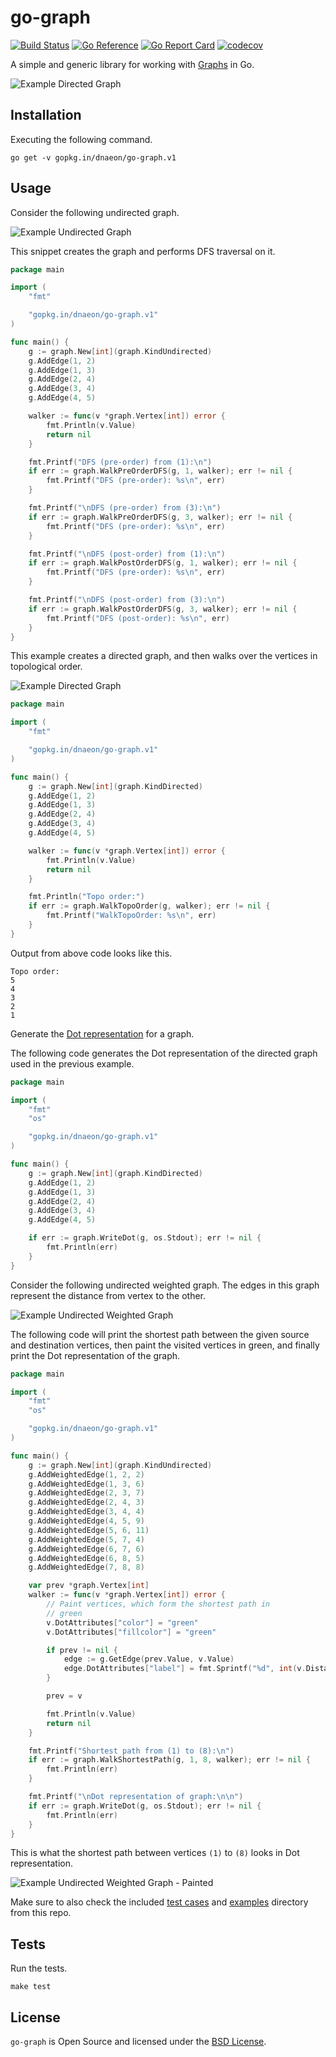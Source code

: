 # go-graph

[![Build Status](https://github.com/dnaeon/go-graph/actions/workflows/test.yaml/badge.svg)](https://github.com/dnaeon/go-graph/actions/workflows/test.yaml/badge.svg)
[![Go Reference](https://pkg.go.dev/badge/gopkg.in/dnaeon/go-graph.v1.svg)](https://pkg.go.dev/gopkg.in/dnaeon/go-graph.v1)
[![Go Report Card](https://goreportcard.com/badge/gopkg.in/dnaeon/go-graph.v1)](https://goreportcard.com/report/gopkg.in/dnaeon/go-graph.v1)
[![codecov](https://codecov.io/gh/dnaeon/go-graph/branch/v1/graph/badge.svg)](https://codecov.io/gh/dnaeon/go-graph)

A simple and generic library for working with
[Graphs](https://en.wikipedia.org/wiki/Graph_(discrete_mathematics))
in Go.

![Example Directed Graph](./images/directed-g.svg)

## Installation

Executing the following command.

``` shell
go get -v gopkg.in/dnaeon/go-graph.v1
```

## Usage

Consider the following undirected graph.

![Example Undirected Graph](./images/undirected-g.svg)

This snippet creates the graph and performs DFS traversal on it.

``` go
package main

import (
	"fmt"

	"gopkg.in/dnaeon/go-graph.v1"
)

func main() {
	g := graph.New[int](graph.KindUndirected)
	g.AddEdge(1, 2)
	g.AddEdge(1, 3)
	g.AddEdge(2, 4)
	g.AddEdge(3, 4)
	g.AddEdge(4, 5)

	walker := func(v *graph.Vertex[int]) error {
		fmt.Println(v.Value)
		return nil
	}

	fmt.Printf("DFS (pre-order) from (1):\n")
	if err := graph.WalkPreOrderDFS(g, 1, walker); err != nil {
		fmt.Printf("DFS (pre-order): %s\n", err)
	}

	fmt.Printf("\nDFS (pre-order) from (3):\n")
	if err := graph.WalkPreOrderDFS(g, 3, walker); err != nil {
		fmt.Printf("DFS (pre-order): %s\n", err)
	}

	fmt.Printf("\nDFS (post-order) from (1):\n")
	if err := graph.WalkPostOrderDFS(g, 1, walker); err != nil {
		fmt.Printf("DFS (pre-order): %s\n", err)
	}

	fmt.Printf("\nDFS (post-order) from (3):\n")
	if err := graph.WalkPostOrderDFS(g, 3, walker); err != nil {
		fmt.Printf("DFS (post-order): %s\n", err)
	}
}
```

This example creates a directed graph, and then walks over the
vertices in topological order.

![Example Directed Graph](./images/directed-g.svg)

``` go
package main

import (
	"fmt"

	"gopkg.in/dnaeon/go-graph.v1"
)

func main() {
	g := graph.New[int](graph.KindDirected)
	g.AddEdge(1, 2)
	g.AddEdge(1, 3)
	g.AddEdge(2, 4)
	g.AddEdge(3, 4)
	g.AddEdge(4, 5)

	walker := func(v *graph.Vertex[int]) error {
		fmt.Println(v.Value)
		return nil
	}

	fmt.Println("Topo order:")
	if err := graph.WalkTopoOrder(g, walker); err != nil {
		fmt.Printf("WalkTopoOrder: %s\n", err)
	}
}
```

Output from above code looks like this.

``` text
Topo order:
5
4
3
2
1
```

Generate the [Dot
representation](https://graphviz.org/doc/info/lang.html) for a graph.

The following code generates the Dot representation of the directed
graph used in the previous example.

``` go
package main

import (
	"fmt"
	"os"

	"gopkg.in/dnaeon/go-graph.v1"
)

func main() {
	g := graph.New[int](graph.KindDirected)
	g.AddEdge(1, 2)
	g.AddEdge(1, 3)
	g.AddEdge(2, 4)
	g.AddEdge(3, 4)
	g.AddEdge(4, 5)

	if err := graph.WriteDot(g, os.Stdout); err != nil {
		fmt.Println(err)
	}
}
```

Consider the following undirected weighted graph. The edges in this
graph represent the distance from vertex to the other.

![Example Undirected Weighted Graph](./images/undirectd-weighted-1.svg)

The following code will print the shortest path between the given
source and destination vertices, then paint the visited vertices in
green, and finally print the Dot representation of the graph.


``` go
package main

import (
	"fmt"
	"os"

	"gopkg.in/dnaeon/go-graph.v1"
)

func main() {
	g := graph.New[int](graph.KindUndirected)
	g.AddWeightedEdge(1, 2, 2)
	g.AddWeightedEdge(1, 3, 6)
	g.AddWeightedEdge(2, 3, 7)
	g.AddWeightedEdge(2, 4, 3)
	g.AddWeightedEdge(3, 4, 4)
	g.AddWeightedEdge(4, 5, 9)
	g.AddWeightedEdge(5, 6, 11)
	g.AddWeightedEdge(5, 7, 4)
	g.AddWeightedEdge(6, 7, 6)
	g.AddWeightedEdge(6, 8, 5)
	g.AddWeightedEdge(7, 8, 8)

	var prev *graph.Vertex[int]
	walker := func(v *graph.Vertex[int]) error {
		// Paint vertices, which form the shortest path in
		// green
		v.DotAttributes["color"] = "green"
		v.DotAttributes["fillcolor"] = "green"

		if prev != nil {
			edge := g.GetEdge(prev.Value, v.Value)
			edge.DotAttributes["label"] = fmt.Sprintf("%d", int(v.DistanceFromSource))
		}

		prev = v

		fmt.Println(v.Value)
		return nil
	}

	fmt.Printf("Shortest path from (1) to (8):\n")
	if err := graph.WalkShortestPath(g, 1, 8, walker); err != nil {
		fmt.Println(err)
	}

	fmt.Printf("\nDot representation of graph:\n\n")
	if err := graph.WriteDot(g, os.Stdout); err != nil {
		fmt.Println(err)
	}
}
```

This is what the shortest path between vertices `(1)` to `(8)` looks
in Dot representation.

![Example Undirected Weighted Graph - Painted](./images/undirectd-weighted-2.svg)

Make sure to also check the included [test cases](./graph_test.go) and
[examples](./examples) directory from this repo.

## Tests

Run the tests.

``` shell
make test
```

## License

`go-graph` is Open Source and licensed under the [BSD
License](http://opensource.org/licenses/BSD-2-Clause).
